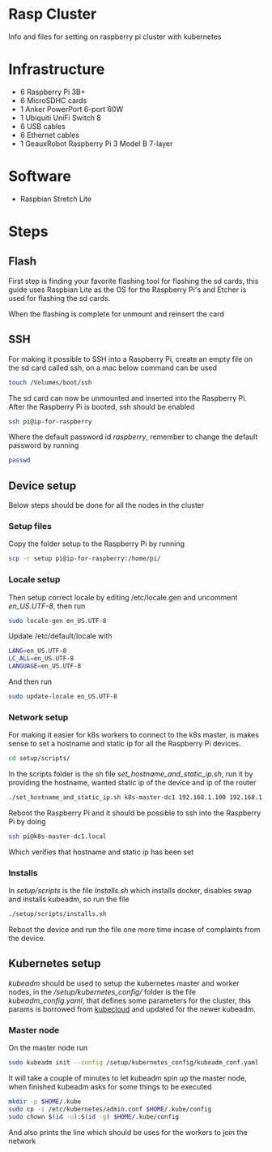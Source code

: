 # Rasp Cluster
Info and files for setting on raspberry pi cluster with kubernetes

# Infrastructure

- 6 Raspberry Pi 3B+
- 6 MicroSDHC cards
- 1 Anker PowerPort 6-port 60W
- 1 Ubiquiti UniFi Switch 8
- 6 USB cables
- 6 Ethernet cables
- 1 GeauxRobot Raspberry Pi 3 Model B 7-layer

# Software

- Raspbian Stretch Lite

# Steps

## Flash

First step is finding your favorite flashing tool for flashing the sd cards,
this guide uses Raspbian Lite as the OS for the Raspberry Pi's and Etcher is
used for flashing the sd cards.

When the flashing is complete for unmount and reinsert the card

## SSH

For making it possible to SSH into a Raspberry Pi, create an empty file on the
sd card called ssh, on a mac below command can be used

```bash
touch /Volumes/boot/ssh
```

The sd card can now be unmounted and inserted into the Raspberry Pi. After the
Raspberry Pi is booted, ssh should be enabled

```bash
ssh pi@ip-for-raspberry
```

Where the default password id _raspberry_, remember to change the default
password by running

```bash
passwd
```

## Device setup

Below steps should be done for all the nodes in the cluster

### Setup files

Copy the folder setup to the Raspberry Pi by running

```bash
scp -r setup pi@ip-for-raspberry:/home/pi/
```

### Locale setup

Then setup correct locale by editing /etc/locale.gen and uncomment
*en_US.UTF-8*, then run

```bash
sudo locale-gen en_US.UTF-8
```

Update /etc/default/locale with

```bash
LANG=en_US.UTF-8
LC_ALL=en_US.UTF-8
LANGUAGE=en_US.UTF-8
```

And then run

```bash
sudo update-locale en_US.UTF-8
```

### Network setup

For making it easier for k8s workers to connect to the k8s master, is makes
sense to set a hostname and static ip for all the Raspberry Pi devices.

```bash
cd setup/scripts/
```

In the scripts folder is the sh file *set_hostname_and_static_ip.sh*, run it by
providing the hostname, wanted static ip of the device and ip of the router

```bash
./set_hostname_and_static_ip.sh k8s-master-dc1 192.168.1.100 192.168.1.1
```

Reboot the Raspberry Pi and it should be possible to ssh into the Raspberry Pi
by doing

```bash
ssh pi@k8s-master-dc1.local
```

Which verifies that hostname and static ip has been set

### Installs

In *setup/scripts* is the file *Installs.sh* which installs docker, disables
swap and installs kubeadm, so run the file

```bash
./setup/scripts/installs.sh
```

Reboot the device and run the file one more time incase of complaints from the
device.

## Kubernetes setup

*kubeadm* should be used to setup the kubernetes master and worker nodes, in the
*/setup/kubernetes_config/* folder is the file *kubeadm_config.yaml*, that
defines some parameters for the cluster, this params is borrowed from
[kubecloud](https://kubecloud.io/setting-up-a-kubernetes-1-11-raspberry-pi-cluster-using-kubeadm-952bbda329c8)
and updated for the newer kubeadm.

### Master node

On the master node run

```bash
sudo kubeadm init --config /setup/kubernetes_config/kubeadm_conf.yaml
```
It will take a couple of minutes to let kubeadm spin up the master node, when
finished kubeadm asks for some things to be executed

```bash
mkdir -p $HOME/.kube
sudo cp -i /etc/kubernetes/admin.conf $HOME/.kube/config
sudo chown $(id -u):$(id -g) $HOME/.kube/config
```

And also prints the line which should be uses for the workers to join the
network
